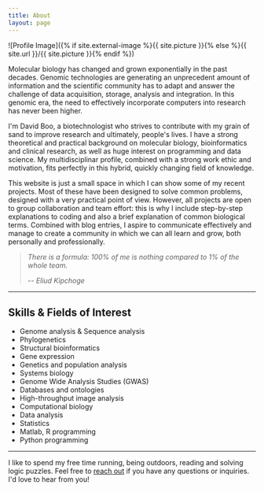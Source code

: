 ```yaml
---
title: About
layout: page
---
```

![Profile Image]({% if site.external-image %}{{ site.picture }}{% else %}{{ site.url }}/{{ site.picture }}{% endif %})

<p>Molecular biology has changed and grown exponentially in the past decades. Genomic technologies are generating an unprecedent amount of information and the scientific community has to adapt and answer the challenge of data acquisition, storage, analysis and integration. In this genomic era, the need to effectively incorporate computers into research has never been higher. </p>

<span class="evidence">I'm David Boo, a biotechnologist who strives to contribute with my grain of sand to improve research and ultimately, people's lives.</span> I have a strong theoretical and practical background on molecular biology, bioinformatics and clinical research, as well as huge interest on programming and data science. My multidisciplinar profile, combined with a strong work ethic and motivation, fits perfectly in this hybrid, quickly changing field of knowledge. 

<p>This website is just a small space in which I can show some of my recent projects. Most of these have been designed to solve common problems, designed with a very practical point of view. However, all projects are open to group collaboration and team effort: this is why I include step-by-step explanations to coding and also a brief explanation of common biological terms. Combined with blog entries, <span class="evidence">I aspire to communicate effectively and manage to create a community in which we can all learn and grow, both personally and professionally.</span></p>

> *There is a formula: 100% of me is nothing compared to 1% of the whole team.*
>
> -- <cite>Eliud Kipchoge</cite>

---

<h2>Skills & Fields of Interest</h2>
<ul class="skill-list">
	<li>Genome analysis & Sequence analysis</li>
	<li>Phylogenetics</li>
	<li>Structural bioinformatics</li>
	<li>Gene expression</li>
	<li>Genetics and population analysis</li>
	<li>Systems biology</li>
	<li>Genome Wide Analysis Studies (GWAS)</li>
	<li>Databases and ontologies</li>
	<li>High-throughput image analysis</li>
	<li>Computational biology</li>
	<li>Data analysis</li>
	<li>Statistics</li>
	<li>Matlab, R programming</li>
	<li>Python programming</li>
</ul>

---

I like to spend my free time running, being outdoors, reading and solving logic puzzles. Feel free to [reach out](https://david-boo.github.io/) if you have any questions or inquiries. I'd love to hear from you!
